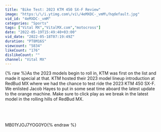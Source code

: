 ```yaml
---
title: "Bike Test: 2023 KTM 450 SX-F Review"
image: "https:\/\/i.ytimg.com\/vi\/4eMXDC-_vmM\/hqdefault.jpg"
vid_id: "4eMXDC-_vmM"
categories: "Sports"
tags: ["Vital MX","VitalMX.com","motocross"]
date: "2022-05-19T15:49:40+03:00"
vid_date: "2022-05-18T07:19:49Z"
duration: "PT8M16S"
viewcount: "5834"
likeCount: "176"
dislikeCount: ""
channel: "Vital MX"
---
```

{% raw %}As the 2023 models begin to roll in, KTM was first on the list and made it special at that. KTM hosted their 2023 model lineup introduction at RedBud MX where we had the chance to test ride the 2023 KTM 450 SX-F. We enlisted Jacob Hayes to put in some seat time aboard the latest update to the orange machine. Make sure to click play as we break in the latest model in the rolling hills of RedBud MX.<br /><br /><br /><br /><br />MB01YJOJ7YOG0YO{% endraw %}
